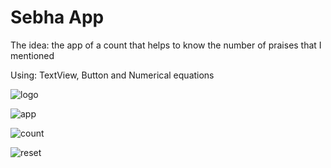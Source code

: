 # Sebha App
The idea: the app of a count that helps to know the number of praises that I mentioned

Using: TextView, Button and Numerical equations

![logo](https://user-images.githubusercontent.com/70321297/126921453-c9058b68-83a6-496b-bbb0-d83692839a55.jpeg)

![app](https://user-images.githubusercontent.com/70321297/126921533-d5b86080-d23d-473f-8be8-14db1dda527a.jpeg)

![count](https://user-images.githubusercontent.com/70321297/126921557-018131de-ff84-4339-8c00-1abeafe38cb6.jpeg)

![reset](https://user-images.githubusercontent.com/70321297/126921560-0c6d6507-dcf1-4a6f-b535-c34bc55be7ff.jpeg)
